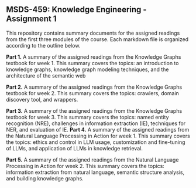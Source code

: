 ## MSDS-459: Knowledge Engineering - Assignment 1

This repository contains summary documents for the assigned readings from the first three modules of the course. Each markdown file is organized according to the outline below.

**Part 1.** 
A summary of the assigned readings from the Knowledge Graphs textbook for week 1. This summary covers the topics: an introduction to knowledge graphs, knowledge graph modeling techniques, and the architecture of the semantic web

**Part 2.** 
A summary of the assigned readings from the Knowledge Graphs textbook for week 2. This summary covers the topics: crawlers, domain discovery tool, and wrappers.

**Part 3.** 
A summary of the assigned readings from the Knowledge Graphs textbook for week 3. This summary covers the topics: named entity recognition (NRE), challenges in information extraction (IE), techniques for NER, and evaluation of IE.
**Part 4.** 
A summary of the assigned readings from the Natural Language Processing in Action for week 1. This summary covers the topics: ethics and control in LLM usage, customization and fine-tuning of LLMs, and application of LLMs in knowledge retrieval.

**Part 5.** 
A summary of the assigned readings from the Natural Language Processing in Action for week 2. This summary covers the topics: information extraction from natural language, semantic structure analysis, and building knowledge graphs.